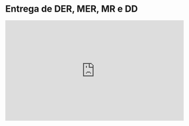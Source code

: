 # Entrega de DER, MER, MR e DD

<iframe width="560" height="315" src="https://www.youtube.com/embed/rYFDGP1GFUo?si=z0BdLqB0b8f37_3A" title="YouTube video player" frameborder="0" allow="accelerometer; autoplay; clipboard-write; encrypted-media; gyroscope; picture-in-picture; web-share" referrerpolicy="strict-origin-when-cross-origin" allowfullscreen></iframe>
